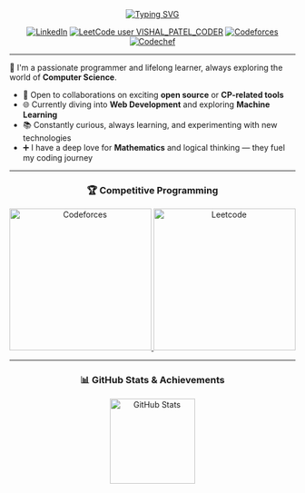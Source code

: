 <div align="center">
  <a href="https://github.com/vishalpatel2023" target="_blank">
    <img src="https://readme-typing-svg.herokuapp.com?font=Consolas&weight=600&duration=2000&pause=1000&center=true&vCenter=true&width=435&lines=Hi%2C+I+am+Vishal+Patel!;%3CCompetitive+Programmer%3E;%3CExploring+Web+Development%3E;%3CLoves+Problem+Solving%3E;%3COpen+Source+Explorer%3E" alt="Typing SVG" />
  </a>

<br/>

[![LinkedIn](https://img.shields.io/badge/LinkedIn-%230077B5.svg?style=flat&logo=linkedin&logoColor=white)](https://www.linkedin.com/in/vishalpatel2025)
[![LeetCode user VISHAL_PATEL_CODER](https://img.shields.io/badge/dynamic/json?style=flat&labelColor=black&color=%23ffa116&label=Leetcode&query=ratingQuantile&url=https%3A%2F%2Fleetcode-badge.vercel.app%2Fapi%2Fusers%2FVISHAL_PATEL_CODER&logo=leetcode&logoColor=yellow)](https://leetcode.com/u/VISHAL_PATEL_CODER/)
[![Codeforces](https://codeforces-readme-stats.vercel.app/api/badge?username=Vishal_Patel3314)](https://codeforces.com/profile/Vishal_Patel3314)
[![Codechef](https://cp-logo.vercel.app/codechef/vishalpatel_79)](https://www.codechef.com/users/vishalpatel_79)

</div>

---

🚀 I'm a passionate programmer and lifelong learner, always exploring the world of **Computer Science**.

<!-- - Currently focused on learning **Web Development**
- Strong foundation in **Data Structures and Competitive Programming**
- Looking to collaborate on interesting **open source** or **CP-related tools**
- Happy to help with CP, C++, STL, or logic-building tips -->
- 🤝 Open to collaborations on exciting **open source** or **CP-related tools**
- 🌐 Currently diving into **Web Development** and exploring **Machine Learning**
- 📚 Constantly curious, always learning, and experimenting with new technologies
- ➕ I have a deep love for **Mathematics** and logical thinking — they fuel my coding journey
---

<div align="center">
  <h3>🏆 Competitive Programming</h3>
  <a href="https://codeforces.com/profile/Vishal_Patel3314" target="_blank">
    <img src="https://codeforces-readme-stats.vercel.app/api/card?username=Vishal_Patel3314" alt="Codeforces" height="250" />
  </a>
  <a href="https://leetcode.com/u/VISHAL_PATEL_CODER/" target="_blank">
    <img src="https://leetcard.jacoblin.cool/VISHAL_PATEL_CODER?ext=contest" alt="Leetcode" height="250" />
  </a>
</div>

---

<div align="center">
  <h3>📊 GitHub Stats & Achievements</h3>
  <a href="https://github.com/vishalpatel2023" target="_blank">
    <img src="https://github-readme-stats.vercel.app/api?username=vishalpatel2023&count_private=true&show_icons=true&theme=tokyonight" alt="GitHub Stats" height="150" />
  </a>
  <!-- <img src="https://github-profile-trophy.vercel.app/?username=vishalpatel2023&theme=onedark&margin-w=15&no-frame=true" alt="GitHub Trophies" /> -->
</div>
